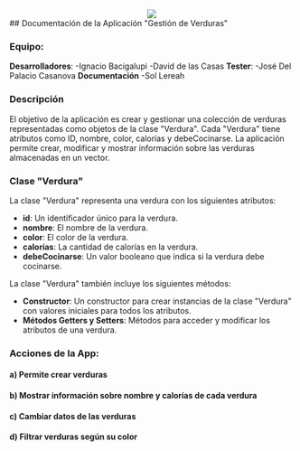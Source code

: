 <div id="header" align="center">
  <img src="https://media.giphy.com/media/v1.Y2lkPTc5MGI3NjExN20xdWdnY285c3NnaHR4OTczaThsdGVmeGZleGUxbmh3MGVhY3pjYyZlcD12MV9pbnRlcm5hbF9naWZfYnlfaWQmY3Q9Zw/YN8AW0anbjbgK9cC9J/giphy.gif">
  </img>
</div>
## Documentación de la Aplicación "Gestión de Verduras"

### Equipo:

**Desarrolladores**:
-Ignacio Bacigalupi
-David de las Casas
**Tester**:
-José Del Palacio Casanova
**Documentación**
-Sol Lereah

### Descripción

El objetivo de la aplicación es crear y gestionar una colección de verduras representadas como objetos de la clase "Verdura". Cada "Verdura" tiene atributos como ID, nombre, color, calorías y debeCocinarse. La aplicación permite crear, modificar y mostrar información sobre las verduras almacenadas en un vector.

### Clase "Verdura"

La clase "Verdura" representa una verdura con los siguientes atributos:

- **id**: Un identificador único para la verdura.
- **nombre**: El nombre de la verdura.
- **color**: El color de la verdura.
- **calorías**: La cantidad de calorías en la verdura.
- **debeCocinarse**: Un valor booleano que indica si la verdura debe cocinarse.

La clase "Verdura" también incluye los siguientes métodos:

- **Constructor**: Un constructor para crear instancias de la clase "Verdura" con valores iniciales para todos los atributos.
- **Métodos Getters y Setters**: Métodos para acceder y modificar los atributos de una verdura.

### Acciones de la App:

#### a) Permite crear verduras

#### b) Mostrar información sobre nombre y calorías de cada verdura

#### c) Cambiar datos de las verduras

#### d) Filtrar verduras según su color
